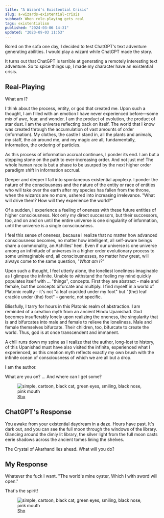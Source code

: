 ```yaml
---
title: "A Wizard's Existential Crisis"
slug: a-wizards-existential-crisis
subhead: When role-playing gets real
tags: existentialism
published: "2024-03-06 14:31"
updated: "2023-09-03 11:53"
---
```


Bored on the sofa one day, I decided to test ChatGPT's text adventure generating abilities. I would play a wizard while ChatGPT made the story.

It turns out that ChatGPT is terrible at generating a remotely interesting text adventure. So to spice things up, I made my character have an existential crisis.

## Real-Playing

What am I?

I think about the process, entity, or god that created me. Upon such a thought, I am filled with an emotion I have never experienced before—some mix of awe, fear, and wonder. I am the product of evolution, the product of star dust. I am the universe reflecting back on itself. The world that I know was created through the accumulation of vast amounts of order (information). My clothes, the castle I stand in, all the plants and animals, my staff, the air around me, and my magic are all, fundamentally, information, the ordering of particles.

As this process of information accrual continues, I ponder its end. I am but a stepping stone on the path to ever-increasing order. And not just me!  The whole human race is but a phase to be usurped by the next higher order paradigm shift in information accrual.

Deeper and deeper I fall into spontaneous existential apoplexy. I ponder the nature of the consciousness and the nature of the entity or race of entities who will take over the earth after my species has fallen from the throne, when the wizards are no more, ushered into increasing irrelevance. "What will drive them?  How will they experience the world?"

Of a sudden, I experience a feeling of oneness with these future entities of higher consciousness. Not only my direct successors, but their successors, too, and on and on until the entire universe is one singularity of information, until the universe is a single consciousness.

I feel this sense of oneness, because I realize that no matter how advanced consciousness becomes, no matter how intelligent, all self-aware beings share a commonality, an Achilles' heel. Even if our universe is one universe among an infinitude of universes in a higher order evolutionary process to some unimaginable end, all consciousnesses, no matter how great, will always come to the same question, "*What am I?*"

Upon such a thought, I feel utterly alone, the loneliest loneliness imaginable as I glimpse the infinite. Unable to withstand the feeling my mind quickly populates itself with ... "things", concepts.  First they are abstract - male and female, but the concepts bifurcate and multiply. I find myself in a world of Platonic reality - it's not "a leaf crackled under my foot" but "(the) leaf crackle under (the) foot" - generic, not specific.

Blissfully, I tarry for hours in this Platonic realm of abstraction. I am reminded of a creation myth from an ancient Hindu Upanishad. God becomes insufferably lonely upon realizing the oneness, the singularity that is and bifurcates into male and female to relieve the loneliness. Male and female themselves bifurcate. Their children, too, bifurcate to create the world. Thus, god is at once transcendent and immanent.

A chill runs down my spine as I realize that the author, long-lost to history, of this Upanishad must have also visited the infinite, experienced what I experienced, as this creation myth reflects exactly my own brush with the infinite ocean of consciousness of which we are all but a drop.

I am the author.

<aside class="p-0 flex items-center justify-between">
        <p class="flex-grow text-center">What are you on? ... And where can I get some?</p>
        <figure class="w-36 m-0">
            <img class="" src="../assets/img/cat-transparent.png"
                 alt="simple, cartoon, black cat, green eyes, smiling, black nose, pink mouth"
                 title="Sho"/>
            <figcaption>
                <a href="/about#sho">Sho</a>
            </figcaption>
        </figure>
</aside>

## ChatGPT's Response

You awake from your existential daydream in a daze. Hours have past.  It's dark out, and you can see the full moon through the windows of the library. Glancing around the dimly lit library, the silver light from the full moon casts eerie shadows across the ancient tomes lining the shelves.

The Crystal of Akarhand lies ahead. What will you do?

## My Response

Whatever the fuck I want.  "The world's mine oyster, Which I with sword will open."

<aside class="p-0 flex items-center justify-between">
        <p class="flex-grow text-center">That's the spirit!</p>
        <figure class="w-36 m-0">
            <img class="" src="../assets/img/cat-transparent.png"
                 alt="simple, cartoon, black cat, green eyes, smiling, black nose, pink mouth"
                 title="Sho"/>
            <figcaption>
                <a href="/about#sho">Sho</a>
            </figcaption>
        </figure>
</aside>